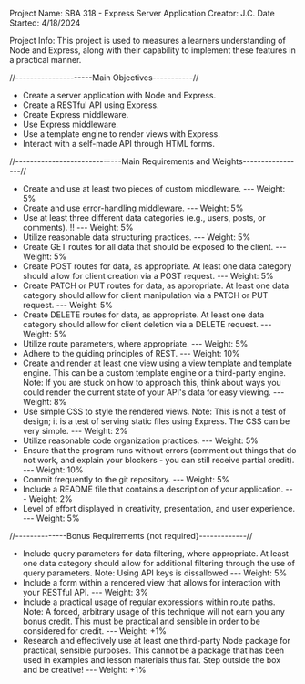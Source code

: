 Project Name: SBA 318 - Express Server Application
Creator: J.C.
Date Started: 4/18/2024

Project Info: 
This project is used to measures a learners understanding of Node and Express, along with their capability to implement these features in a practical manner.

//---------------------Main Objectives-----------//
* Create a server application with Node and Express.
* Create a RESTful API using Express.
* Create Express middleware.
* Use Express middleware.
* Use a template engine to render views with Express.
* Interact with a self-made API through HTML forms.

//-----------------------------Main Requirements and Weights-----------------//
* Create and use at least two pieces of custom middleware.
 --- Weight: 5%
* Create and use error-handling middleware.
 --- Weight: 5%
* Use at least three different data categories (e.g., users, posts, or comments). !!
 --- Weight: 5%
* Utilize reasonable data structuring practices.
 --- Weight: 5%
* Create GET routes for all data that should be exposed to the client.
 --- Weight: 5%
* Create POST routes for data, as appropriate. At least one data category should allow for client creation via a POST request.
 --- Weight: 5%
* Create PATCH or PUT routes for data, as appropriate. At least one data category should allow for client manipulation via a PATCH or PUT request.
 --- Weight: 5%
* Create DELETE routes for data, as appropriate. At least one data category should allow for client deletion via a DELETE request.
 --- Weight: 5%
* Utilize route parameters, where appropriate.
 --- Weight: 5%
* Adhere to the guiding principles of REST.
 --- Weight: 10%
* Create and render at least one view using a view template and template engine. This can be a custom template engine or a third-party engine.
Note: If you are stuck on how to approach this, think about ways you could render the current state of your API's data for easy viewing.
 --- Weight: 8%
* Use simple CSS to style the rendered views.
Note: This is not a test of design; it is a test of serving static files using Express. The CSS can be
very simple.
 --- Weight: 2%
* Utilize reasonable code organization practices.
 --- Weight: 5%
* Ensure that the program runs without errors (comment out things that do not work, and explain your blockers - you can still receive partial credit).
 --- Weight: 10%
* Commit frequently to the git repository.
 --- Weight: 5%
* Include a README file that contains a description of your application.
 --- Weight: 2%
* Level of effort displayed in creativity, presentation, and user experience.
 --- Weight: 5%

//--------------Bonus Requirements {not required}-------------//
* Include query parameters for data filtering, where appropriate. At least one data category should allow for additional filtering through the use of query parameters.
Note: Using API keys is dissallowed
 --- Weight: 5%
* Include a form within a rendered view that allows for interaction with your RESTful API.
 --- Weight: 3%
* Include a practical usage of regular expressions within route paths.
Note: A forced, arbitrary usage of this technique will not earn you any bonus credit. This must be
practical and sensible in order to be considered for credit.
 --- Weight: +1%
* Research and effectively use at least one third-party Node package for practical, sensible purposes.
This cannot be a package that has been used in examples and lesson materials thus far. Step outside the box and be creative!
 --- Weight: +1%